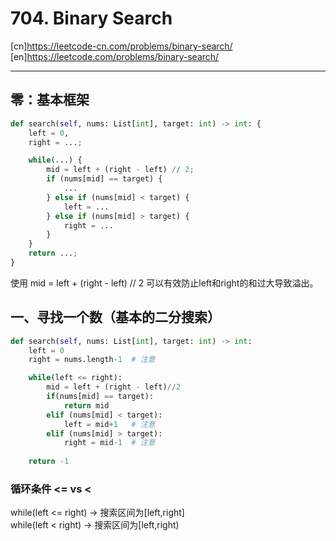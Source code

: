 # 704. Binary Search

[cn]<https://leetcode-cn.com/problems/binary-search/>\
[en]<https://leetcode.com/problems/binary-search/>

---

## 零：基本框架

```py
def search(self, nums: List[int], target: int) -> int: {
    left = 0, 
    right = ...;

    while(...) {
        mid = left + (right - left) // 2;
        if (nums[mid] == target) {
            ...
        } else if (nums[mid] < target) {
            left = ...
        } else if (nums[mid] > target) {
            right = ...
        }
    }
    return ...;
}
```

使用 mid = left + (right - left) // 2 可以有效防止left和right的和过大导致溢出。

## 一、寻找一个数（基本的二分搜索）

```py
def search(self, nums: List[int], target: int) -> int: 
    left = 0 
    right = nums.length-1  # 注意

    while(left <= right):
        mid = left + (right - left)//2
        if(nums[mid] == target):
            return mid
        elif (nums[mid] < target):
            left = mid+1   # 注意
        elif (nums[mid] > target):
            right = mid-1  # 注意
    
    return -1
```

### 循环条件 <= vs <

while(left <= right) -> 搜索区间为[left,right]\
while(left < right) -> 搜索区间为[left,right)

